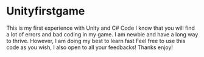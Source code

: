 # Unityfirstgame
This is my first experience with Unity and C# Code
I know that you will find a lot of errors and bad coding in my game. I am newbie and have a long way to thrive. However, I am doing my best to learn fast
Feel free to use this code as you wish, I also open to all your feedbacks!
Thanks enjoy!
